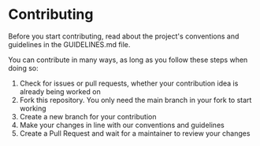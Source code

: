 # Contributing
Before you start contributing, read about the project's conventions and guidelines in the GUIDELINES.md file.

You can contribute in many ways, as long as you follow these steps when doing so:
1. Check for issues or pull requests, whether your contribution idea is already being worked on
2. Fork this repository. You only need the main branch in your fork to start working
3. Create a new branch for your contribution
4. Make your changes in line with our conventions and guidelines
5. Create a Pull Request and wait for a maintainer to review your changes
